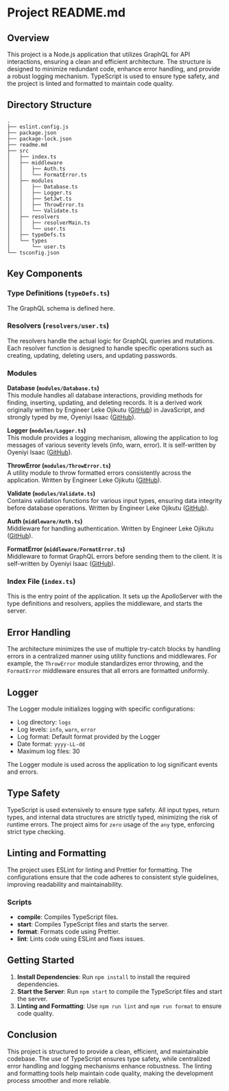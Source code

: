 # Project README.md

## Overview

This project is a Node.js application that utilizes GraphQL for API interactions, ensuring a clean and efficient architecture. The structure is designed to minimize redundant code, enhance error handling, and provide a robust logging mechanism. TypeScript is used to ensure type safety, and the project is linted and formatted to maintain code quality.

## Directory Structure

```
.
├── eslint.config.js
├── package.json
├── package-lock.json
├── readme.md
├── src
│   ├── index.ts
│   ├── middleware
│   │   ├── Auth.ts
│   │   └── FormatError.ts
│   ├── modules
│   │   ├── Database.ts
│   │   ├── Logger.ts
│   │   ├── SetJwt.ts
│   │   ├── ThrowError.ts
│   │   └── Validate.ts
│   ├── resolvers
│   │   ├── resolverMain.ts
│   │   └── user.ts
│   ├── typeDefs.ts
│   └── types
│       └── user.ts
└── tsconfig.json
```

## Key Components

### Type Definitions (`typeDefs.ts`)

The GraphQL schema is defined here.

### Resolvers (`resolvers/user.ts`)

The resolvers handle the actual logic for GraphQL queries and mutations. Each resolver function is designed to handle specific operations such as creating, updating, deleting users, and updating passwords.

### Modules

**Database (`modules/Database.ts`)**  
This module handles all database interactions, providing methods for finding, inserting, updating, and deleting records. It is a derived work originally written by Engineer Leke Ojikutu ([GitHub](https://github.com/lojik-ng)) in JavaScript, and strongly typed by me, Oyeniyi Isaac ([GitHub](https://github.com/isaac0yen)).

**Logger (`modules/Logger.ts`)**  
This module provides a logging mechanism, allowing the application to log messages of various severity levels (info, warn, error). It is self-written by Oyeniyi Isaac ([GitHub](https://github.com/isaac0yen)).

**ThrowError (`modules/ThrowError.ts`)**  
A utility module to throw formatted errors consistently across the application. Written by Engineer Leke Ojikutu ([GitHub](https://github.com/lojik-ng)).

**Validate (`modules/Validate.ts`)**  
Contains validation functions for various input types, ensuring data integrity before database operations. Written by Engineer Leke Ojikutu ([GitHub](https://github.com/lojik-ng)).

**Auth (`middleware/Auth.ts`)**  
Middleware for handling authentication. Written by Engineer Leke Ojikutu ([GitHub](https://github.com/lojik-ng)).

**FormatError (`middleware/FormatError.ts`)**  
Middleware to format GraphQL errors before sending them to the client. It is self-written by Oyeniyi Isaac ([GitHub](https://github.com/isaac0yen)).

### Index File (`index.ts`)

This is the entry point of the application. It sets up the ApolloServer with the type definitions and resolvers, applies the middleware, and starts the server.

## Error Handling

The architecture minimizes the use of multiple try-catch blocks by handling errors in a centralized manner using utility functions and middlewares. For example, the `ThrowError` module standardizes error throwing, and the `FormatError` middleware ensures that all errors are formatted uniformly.

## Logger

The Logger module initializes logging with specific configurations:
- Log directory: `logs`
- Log levels: `info`, `warn`, `error`
- Log format: Default format provided by the Logger
- Date format: `yyyy-LL-dd`
- Maximum log files: 30

The Logger module is used across the application to log significant events and errors.

## Type Safety

TypeScript is used extensively to ensure type safety. All input types, return types, and internal data structures are strictly typed, minimizing the risk of runtime errors. The project aims for `zero` usage of the `any` type, enforcing strict type checking.

## Linting and Formatting

The project uses ESLint for linting and Prettier for formatting. The configurations ensure that the code adheres to consistent style guidelines, improving readability and maintainability.

### Scripts

- **compile**: Compiles TypeScript files.
- **start**: Compiles TypeScript files and starts the server.
- **format**: Formats code using Prettier.
- **lint**: Lints code using ESLint and fixes issues.

## Getting Started

1. **Install Dependencies**: Run `npm install` to install the required dependencies.
2. **Start the Server**: Run `npm start` to compile the TypeScript files and start the server.
3. **Linting and Formatting**: Use `npm run lint` and `npm run format` to ensure code quality.

## Conclusion

This project is structured to provide a clean, efficient, and maintainable codebase. The use of TypeScript ensures type safety, while centralized error handling and logging mechanisms enhance robustness. The linting and formatting tools help maintain code quality, making the development process smoother and more reliable.
